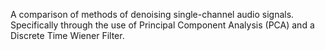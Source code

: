 A comparison of methods of denoising single-channel audio signals.  Specifically through the use of Principal Component Analysis (PCA) and a Discrete Time Wiener Filter.
